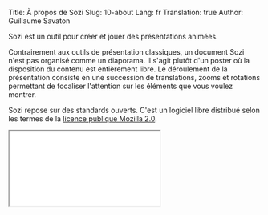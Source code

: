 Title: À propos de Sozi
Slug: 10-about
Lang: fr
Translation: true
Author: Guillaume Savaton

Sozi est un outil pour créer et jouer des présentations animées.

Contrairement aux outils de présentation classiques, un document Sozi n'est pas organisé comme un diaporama.
Il s'agit plutôt d'un poster où la disposition du contenu est entièrement libre.
Le déroulement de la présentation consiste en une succession de translations, zooms et rotations
permettant de focaliser l'attention sur les éléments que vous voulez montrer.

Sozi repose sur des standards ouverts.
C'est un logiciel libre distribué selon les termes de la [licence publique Mozilla 2.0](http://www.mozilla.org/MPL/2.0/).

<iframe class="sozi" src="|filename|/presentations/ceci-nest-pas-un-diaporama.sozi.html">
</iframe>
